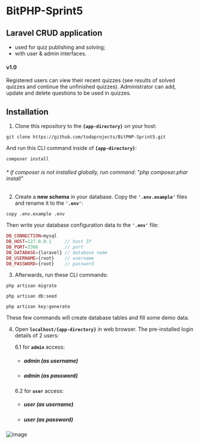 # BitPHP-Sprint5

## Laravel CRUD application
  - used for quiz publishing and solving;
  - with user & admin interfaces.
  
#### v1.0

Registered users can view their recent quizzes (see results of solved quizzes and continue the unfinished quizzes). Administrator can add, update and delete questions to be used in quizzes. 

## Installation

1. Clone this repository to the **`{app-directory}`** on your host:

```
git clone https://github.com/todaprojects/BitPHP-Sprint5.git
```

And run this CLI command inside of **`{app-directory}`**:

```
composer install
```
###### * if composer is not installed globally, run command: "php composer.phar install"

2. Create a **new schema** in your database. Copy the **`'.env.example'`** files and rename it to the **`'.env'`**:
```
copy .env.example .env
```
Then write your database configuration data to the **`'.env'`** file:

```php
DB_CONNECTION=mysql
DB_HOST=127.0.0.1     // host IP
DB_PORT=3306          // port
DB_DATABASE={laravel} // database name
DB_USERNAME={root}    // username
DB_PASSWORD={root}    // password
```

3. Afterwards, run these CLI commands:
```
php artisan migrate
```
```
php artisan db:seed
```
```
php artisan key:generate
```
These few commands will create database tables and fill some demo data.

4. Open **`localhost/{app-directory}`** in web browser. The pre-installed login details of 2 users:

    6.1 for **`admin`** access:
    * ##### **admin** (_as username_)
    * ##### **admin** (_as password_)

    6.2 for **`user`** access:
    * ##### **user** (_as username_)
    * ##### **user** (_as password_)

![image](https://user-images.githubusercontent.com/70706753/100552106-b564ed00-328d-11eb-9086-a9867b67dc78.png)
